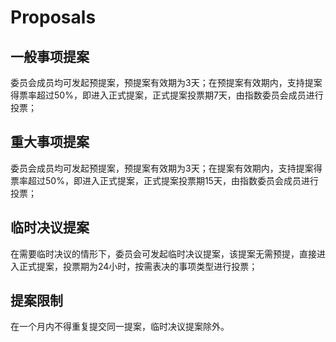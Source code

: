 # Proposals

## 一般事项提案

委员会成员均可发起预提案，预提案有效期为3天；在预提案有效期内，支持提案得票率超过50%，即进入正式提案，正式提案投票期7天，由指数委员会成员进行投票；

## 重大事项提案

委员会成员均可发起预提案，预提案有效期为3天；在提案有效期内，支持提案得票率超过50%，即进入正式提案，正式提案投票期15天，由指数委员会成员进行投票；

## 临时决议提案

在需要临时决议的情形下，委员会可发起临时决议提案，该提案无需预提，直接进入正式提案，投票期为24小时，按需表决的事项类型进行投票；

## 提案限制

在一个月内不得重复提交同一提案，临时决议提案除外。
